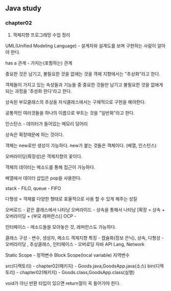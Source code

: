 ## Java study

### chapter02
1. 객체지향 프로그래밍 수업 정리

 UML(Unified Modeling Language) - 설계자와 설계도를 보며 구현하는 사람이 알아야 한다.

 has a 관계 - 가지는(포함하는) 관계

 중요한 것은 남기고, 불필요한 것을 없애는 것을 객체 지향에서는 "추상화"라고 한다.

 객체들이 가지고 있는 속성들과 기능들 중 중요한 것들만 남기고 불필요한 것을 없애게 되는 과정을
 '추성화 한다'라고 한다.
 
 상속된 부모클래스의 추상을 자식클래스에서는 구체적으로 구현을 해야한다.
 
 공통적인 여러것들을 하나의 이름으로 부트는 것을 "일반화"라고 한다.
 
 인스턴스 - 데이터가 들어있는 메모리 덩어리
 
 상속은 확장때문에 하는 것이다.
 
 객체는 new로만 생성이 가능하다. new가 붙는 것들은 객체이다. (배열, 인스턴스)
 
 오버라이딩(확장성)은 객체지향의 꽃이다.
 
 객체의 데이터는 메소드를 통해 접근이 가능하다.
 
 배열에서 데이터 삽입은 pop을 사용한다. 
 
 stack - FILO, queue - FIFO
 
 다형성 = 객체를 다양한 형태로 효율적으로 사용 할 수 있게 해주는 성질
 
 오버로드 - 같은 클래스에서 나타남
 오버라이드 - 상속을 통해서 나타남 [확장 = 상속 + 오버라이딩 + (부모 레퍼런스)]
 OCP - 
 
 인터페이스 - 메소드들을 모아놓은 것, 레퍼런스도 가능하다.
 
 클래스 구성 - 변수, 생성자, 메소드
 객제지향 특징 - 캡슐화(정보 은닉), 상속, 다형성 - 오버라이딩 , 추상클래스, 인터페이스
 									 - 오버로딩
 자바 API Lang, Network
 
 Static Scope - 정적변수
 Block Scope(local variable) 지역변수
 
 src(디렉토리) - chapter02(패키지) - Goods.java,GoodsApp.java(소스)
 bin(디렉토리) - chapter02(패키지) - Goods.class,GoodsApp.class(실행)
 
 void가 아닌 반환 타입이 있으면 return절이 꼭 들어가야 한다.
 
 




